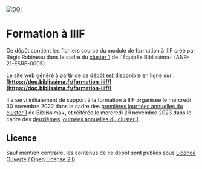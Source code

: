 [![DOI](https://zenodo.org/badge/573533876.svg)](https://zenodo.org/badge/latestdoi/573533876)

# Formation à IIIF

Ce dépôt contient les fichiers source du module de formation à IIIF créé par Régis Robineau dans le cadre du [cluster 1](https://projet.biblissima.fr/fr/projet/clusters-biblissima/cluster-1) de l'ÉquipEx Biblissima+ (ANR-21-ESRE-0005).

Le site web généré à partir de ce dépôt est disponible en ligne sur : **[https://doc.biblissima.fr/formation-iiif/](https://doc.biblissima.fr/formation-iiif/)**.

Il a servi initialement de support à la formation à IIIF organisée le mercredi 30 novembre 2022 dans le cadre des [premières journées annuelles du cluster 1](https://projet.biblissima.fr/fr/actualites/journees-annuelles-2022-cluster-1-acquisition-corpus-sources-interoperables) de Biblissima+, et réitérée le mercredi 29 novembre 2023 dans le cadre des [deuxièmes journées annuelles du cluster 1](https://projet.biblissima.fr/fr/actualites/journees-annuelles-2023-cluster-1-acquisition-corpus-sources-interoperables).

## Licence

Sauf mention contraire, les contenus de ce dépôt sont publiés sous [Licence Ouverte / Open License 2.0](https://www.etalab.gouv.fr/licence-ouverte-open-licence/).
